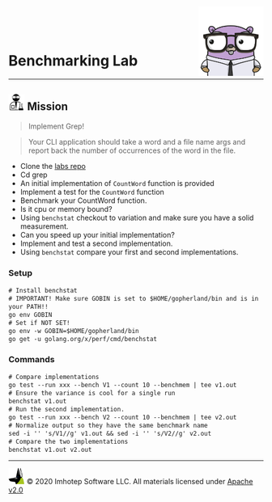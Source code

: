 <img src="../assets/gophernand.png" align="right" width="128" height="auto"/>

<br/>
<br/>
<br/>

# Benchmarking Lab

---
## <img src="../assets/lab.png" width="auto" height="32"/> Mission

> Implement Grep!

> Your CLI application should take a word and a file name args and
> report back the number of occurrences of the word in the file.

* Clone the [labs repo](https://github.com/gopherland/labs2)
* Cd grep
* An initial implementation of `CountWord` function is provided
* Implement a test for the `CountWord` function
* Benchmark your CountWord function.
* Is it cpu or memory bound?
* Using `benchstat` checkout to variation and make sure you have a solid measurement.
* Can you speed up your initial implementation?
* Implement and test a second implementation.
* Using `benchstat` compare your first and second implementations.

### Setup

```shell
# Install benchstat
# IMPORTANT! Make sure GOBIN is set to $HOME/gopherland/bin and is in your PATH!!
go env GOBIN
# Set if NOT SET!
go env -w GOBIN=$HOME/gopherland/bin
go get -u golang.org/x/perf/cmd/benchstat
```

### Commands

```shell
# Compare implementations
go test --run xxx --bench V1 --count 10 --benchmem | tee v1.out
# Ensure the variance is cool for a single run
benchstat v1.out
# Run the second implementation.
go test --run xxx --bench V2 --count 10 --benchmem | tee v2.out
# Normalize output so they have the same benchmark name
sed -i '' 's/V1//g' v1.out && sed -i '' 's/V2//g' v2.out
# Compare the two implementations
benchstat v1.out v2.out
```

---
<img src="../assets/imhotep_logo.png" width="32" height="auto"/> © 2020 Imhotep Software LLC.
All materials licensed under [Apache v2.0](http://www.apache.org/licenses/LICENSE-2.0)